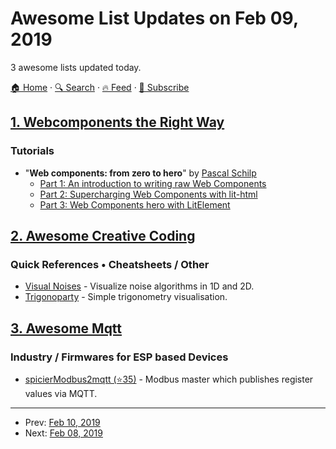 # Awesome List Updates on Feb 09, 2019

3 awesome lists updated today.

[🏠 Home](/README.md) · [🔍 Search](https://www.trackawesomelist.com/search/) · [🔥 Feed](https://www.trackawesomelist.com/rss.xml) · [📮 Subscribe](https://trackawesomelist.us17.list-manage.com/subscribe?u=d2f0117aa829c83a63ec63c2f&id=36a103854c)



## [1. Webcomponents the Right Way](/content/mateusortiz/webcomponents-the-right-way/README.md)

### Tutorials

*   "**Web components: from zero to hero**" by [Pascal Schilp](https://github.com/thepassle)
    *   [Part 1: An introduction to writing raw Web Components](https://dev.to/thepassle/web-components-from-zero-to-hero-4n4m)
    *   [Part 2: Supercharging Web Components with lit-html](https://dev.to/thepassle/web-components-from-zero-to-hero-part-two-38p4)
    *   [Part 3: Web Components hero with LitElement](https://dev.to/thepassle/web-components-from-zero-to-hero-part-three-3c5h)

## [2. Awesome Creative Coding](/content/terkelg/awesome-creative-coding/README.md)

### Quick References • Cheatsheets / Other

*   [Visual Noises](https://ramesaliyev.com/visual-noises/) - Visualize noise algorithms in 1D and 2D.
*   [Trigonoparty](https://ramesaliyev.com/trigonoparty/) - Simple trigonometry visualisation.

## [3. Awesome Mqtt](/content/hobbyquaker/awesome-mqtt/README.md)

### Industry / Firmwares for ESP based Devices

*   [spicierModbus2mqtt (⭐35)](https://github.com/mbs38/spicierModbus2mqtt) - Modbus master which publishes register values via MQTT.

---

- Prev: [Feb 10, 2019](/content/2019/02/10/README.md)
- Next: [Feb 08, 2019](/content/2019/02/08/README.md)